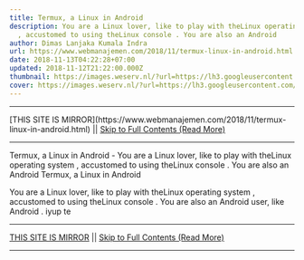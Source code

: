 ```yaml
---
title: Termux, a Linux in Android
description: You are a Linux lover, like to play with theLinux operating system
  , accustomed to using theLinux console . You are also an Android
author: Dimas Lanjaka Kumala Indra
url: https://www.webmanajemen.com/2018/11/termux-linux-in-android.html
date: 2018-11-13T04:22:28+07:00
updated: 2018-11-12T21:22:00.000Z
thumbnail: https://images.weserv.nl/?url=https://lh3.googleusercontent.com/p162-Lwo8Fxms5LAJ8IpICqtsT-3ziYMoy-WdSM66_jCQboVvfB8qU9c0KU3gzg_yqLE1iQAMyhVe8eRzi8=w1080-h1920-rw-no
cover: https://images.weserv.nl/?url=https://lh3.googleusercontent.com/p162-Lwo8Fxms5LAJ8IpICqtsT-3ziYMoy-WdSM66_jCQboVvfB8qU9c0KU3gzg_yqLE1iQAMyhVe8eRzi8=w1080-h1920-rw-no
---
```


<hr/> [THIS SITE IS MIRROR](https://www.webmanajemen.com/2018/11/termux-linux-in-android.html) || <a href="https://www.webmanajemen.com/2018/11/termux-linux-in-android.html" rel="follow" class="button" id="read-more">Skip to Full Contents (Read More)</a> <hr/> Termux, a Linux in Android - You are a Linux lover, like to play with theLinux operating system , accustomed to using theLinux console . You are also an Android Termux, a Linux in Android 
    
You are a Linux lover, like to play with theLinux operating system , accustomed to using theLinux console . You are also an Android user, like        Android . iyup te <hr/> [THIS SITE IS MIRROR](https://www.webmanajemen.com/2018/11/termux-linux-in-android.html) || <a href="https://www.webmanajemen.com/2018/11/termux-linux-in-android.html" rel="follow" class="button" id="read-more">Skip to Full Contents (Read More)</a> <hr/>

<script>
    if (location.host.includes('dimaslanjaka12')) {
      location.replace('https://www.webmanajemen.com/2018/11/termux-linux-in-android.html');
    }
  </script>